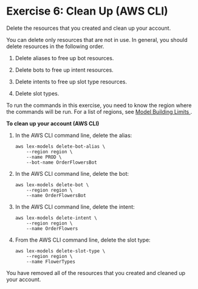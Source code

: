 # Exercise 6: Clean Up \(AWS CLI\)<a name="gs-cli-clean-up"></a>

Delete the resources that you created and clean up your account\.

You can delete only resources that are not in use\. In general, you should delete resources in the following order\.

1. Delete aliases to free up bot resources\.

1. Delete bots to free up intent resources\.

1. Delete intents to free up slot type resources\.

1. Delete slot types\.

To run the commands in this exercise, you need to know the region where the commands will be run\. For a list of regions, see [ Model Building Limits ](gl-limits.md#gl-limits-model-building)\.

**To clean up your account \(AWS CLI\)**

1. In the AWS CLI command line, delete the alias:

   ```
   aws lex-models delete-bot-alias \
       --region region \
       --name PROD \
       --bot-name OrderFlowersBot
   ```

1. In the AWS CLI command line, delete the bot:

   ```
   aws lex-models delete-bot \
       --region region \
       --name OrderFlowersBot
   ```

1. In the AWS CLI command line, delete the intent:

   ```
   aws lex-models delete-intent \
       --region region \
       --name OrderFlowers
   ```

1. From the AWS CLI command line, delete the slot type:

   ```
   aws lex-models delete-slot-type \
       --region region \
       --name FlowerTypes
   ```

You have removed all of the resources that you created and cleaned up your account\.